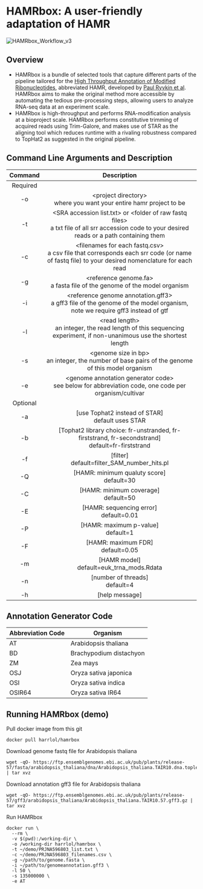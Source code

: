 # HAMRbox: A user-friendly adaptation of HAMR
![HAMRbox_Workflow_v3](https://github.com/harrlol/hamrbox/assets/87460010/b477e3a5-9946-41c1-b442-7e013d0881ab)

## Overview
- HAMRbox is a bundle of selected tools that capture different parts of the pipeline tailored for the [High Throughput Annotation of Modified Ribonucleotides](https://github.com/GregoryLab/HAMR), abbreviated HAMR, developed by [Paul Ryvkin et al](https://rnajournal.cshlp.org/content/19/12/1684). HAMRbox aims to make the original method more accessible by automating the tedious pre-processing steps, allowing users to analyze RNA-seq data at an experiment scale. 
- HAMRbox is high-throughput and performs RNA-modification analysis at a bioproject scale. HAMRbox performs constitutive trimming of acquired reads using Trim-Galore, and makes use of STAR as the aligning tool which reduces runtime with a rivaling robustness compared to TopHat2 as suggested in the original pipeline.


## Command Line Arguments and Description

| Command | Description |
| :---: | :---: |
| Required |
| -o | \<project directory\> <br> where you want your entire hamr project to be |
| -t | \<SRA accession list.txt\> or \<folder of raw fastq files\> <br> a txt file of all srr accession code to your desired reads or a path containing them |
| -c | \<filenames for each fastq.csv\> <br> a csv file that corresponds each srr code (or name of fastq file) to your desired nomenclature for each read |
| -g | \<reference genome.fa> <br> a fasta file of the genome of the model organism |
| -i | \<reference genome annotation.gff3> <br> a gff3 file of the genome of the model organism, note we require gff3 instead of gtf |
| -l | \<read length\> <br> an integer, the read length of this sequencing experiment, if non-unanimous use the shortest length |
| -s | \<genome size in bp\> <br> an integer, the number of base pairs of the genome of this model organism |
| -e | \<genome annotation generator code\> <br> see below for abbreviation code, one code per organism/cultivar |
| Optional |
| -a | \[use Tophat2 instead of STAR\] <br> default uses STAR |
| -b | \[Tophat2 library choice: fr-unstranded, fr-firststrand, fr-secondstrand\] <br> default=fr-firststrand |
| -f | \[filter\] <br> default=filter_SAM_number_hits.pl |
| -Q | \[HAMR: minimum qualuty score\] <br> default=30 |
| -C | \[HAMR: minimum coverage\] <br> default=50 |
| -E | \[HAMR: sequencing error\] <br> default=0.01 |
| -P | \[HAMR: maximum p-value\] <br> default=1 |
| -F | \[HAMR: maximum FDR\] <br> default=0.05 |
| -m | \[HAMR model\] <br> default=euk_trna_mods.Rdata |
| -n | \[number of threads\] <br> default=4 |
| -h | \[help message\]|

## Annotation Generator Code
| Abbreviation Code | Organism |
| --- | --- |
| AT | Arabidopsis thaliana |
| BD | Brachypodium distachyon |
| ZM | Zea mays |
| OSJ | Oryza sativa japonica |
| OSI | Oryza sativa indica |
| OSIR64 | Oryza sativa IR64 |


## Running HAMRbox (demo)

Pull docker image from this git
```
docker pull harrlol/hamrbox
```

Download genome fastq file for Arabidopsis thaliana
```
wget -qO- https://ftp.ensemblgenomes.ebi.ac.uk/pub/plants/release-57/fasta/arabidopsis_thaliana/dna/Arabidopsis_thaliana.TAIR10.dna.toplevel.fa.gz | tar xvz 
```

Download annotation gff3 file for Arabidopsis thaliana
```
wget -qO- https://ftp.ensemblgenomes.ebi.ac.uk/pub/plants/release-57/gff3/arabidopsis_thaliana/Arabidopsis_thaliana.TAIR10.57.gff3.gz | tar xvz 
```

Run HAMRbox
```
docker run \
  --rm \
  -v $(pwd):/working-dir \
  -o /working-dir harrlol/hamrbox \
  -t ~/demo/PRJNA596803_list.txt \
  -c ~/demo/PRJNA596803_filenames.csv \
  -g ~/path/to/genome.fasta \
  -i ~/path/to/genomeannotation.gff3 \
  -l 50 \
  -s 135000000 \
  -e AT
```
